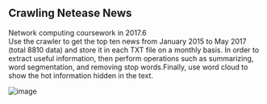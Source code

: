 Crawling Netease News
------
Network computing coursework in 2017.6  
Use the crawler to get the top ten news from January 2015 to May 2017 (total 8810 data) and store it in each TXT file on a monthly basis. In order to extract useful information, then perform operations such as summarizing, word segmentation, and removing stop words.Finally, use word cloud to show the hot information hidden in the text.

![image](https://github.com/Torero2016/PaWangyi/blob/master/2.png)

